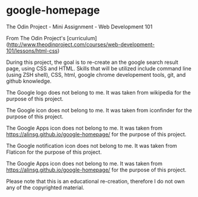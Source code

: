 # google-homepage
The Odin Project - Mini Assignment - Web Development 101

From The Odin Project's [curriculum]
(http://www.theodinproject.com/courses/web-development-101/lessons/html-css)

During this project, the goal is to re-create an the google search result page, using CSS and HTML. Skills that will be utilized include command line (using ZSH shell), CSS, html, google chrome developement tools, git, and github knowledge.

The Google logo does not belong to me. It was taken from wikipedia for the purpose of this project.

The Google icon does not belong to me. It was taken from iconfinder for the purpose of this project.

The Google Apps icon does not belong to me. It was taken from https://alinsg.github.io/google-homepage/ for the purpose of this project.

The Google notification icon does not belong to me. It was taken from Flaticon for the purpose of this project.

The Google Apps icon does not belong to me. It was taken from https://alinsg.github.io/google-homepage/ for the purpose of this project.

Please note that this is an educational re-creation, therefore I do not own any of the copyrighted material.
